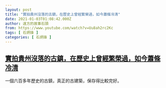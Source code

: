 ```yaml
---
layout: post
title: "實拍貴州沒落的古鎮，在歷史上曾經繁榮過，如今蕭條冷清"
date: 2021-01-03T01:08:42.000Z
author: 遠方的故事石頭
from: https://www.youtube.com/watch?v=Uu8ah2rc2Kc
tags: [ 石炳锋 ]
categories: [ 石炳锋 ]
---
```

<!--1609636122000-->
[實拍貴州沒落的古鎮，在歷史上曾經繁榮過，如今蕭條冷清](https://www.youtube.com/watch?v=Uu8ah2rc2Kc)
------

<div>
一個六百多年歷史的古鎮，真正的古建築，保存得比較完好。
</div>

